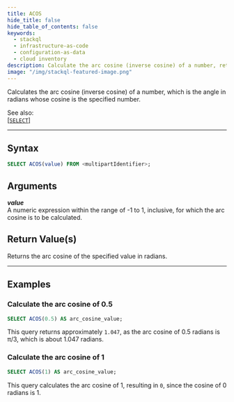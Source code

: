 ```yaml
---
title: ACOS
hide_title: false
hide_table_of_contents: false
keywords:
  - stackql
  - infrastructure-as-code
  - configuration-as-data
  - cloud inventory
description: Calculate the arc cosine (inverse cosine) of a number, returning an angle in radians using SQL in StackQL.
image: "/img/stackql-featured-image.png"
---
```

Calculates the arc cosine (inverse cosine) of a number, which is the angle in radians whose cosine is the specified number.

See also:  
[[`SELECT`]](/docs/language-spec/select)

* * * 

## Syntax

```sql
SELECT ACOS(value) FROM <multipartIdentifier>;
```

## Arguments

__*value*__  
A numeric expression within the range of -1 to 1, inclusive, for which the arc cosine is to be calculated.

## Return Value(s)
Returns the arc cosine of the specified value in radians.

* * *

## Examples

### Calculate the arc cosine of 0.5

```sql
SELECT ACOS(0.5) AS arc_cosine_value;
```

This query returns approximately `1.047`, as the arc cosine of 0.5 radians is π/3, which is about 1.047 radians.

### Calculate the arc cosine of 1

```sql
SELECT ACOS(1) AS arc_cosine_value;
```

This query calculates the arc cosine of 1, resulting in `0`, since the cosine of 0 radians is 1.
